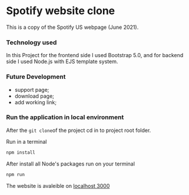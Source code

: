 # Spotify website clone

This is a copy of the Spotify US webpage (June 2021).

### Technology used

In this Project for the frontend side I used Bootstrap 5.0, and for backend side I used Node.js with EJS template system.

### Future Development
- support page;
- download page;
- add working link;

### Run the application in local environment

After the `git clone`of the project cd in to project root folder.

Run in a terminal
```bash
npm install
```

After install all Node's packages run on your terminal
```bash
npm run
```
The website is avaleible on [localhost 3000](http://localhost:3000)